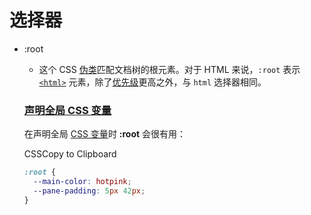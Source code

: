 # 选择器

- :root

  - 这个 CSS [伪类](https://developer.mozilla.org/zh-CN/docs/Web/CSS/Pseudo-classes)匹配文档树的根元素。对于 HTML 来说，`:root` 表示 [`<html>`](https://developer.mozilla.org/zh-CN/docs/Web/HTML/Element/html) 元素，除了[优先级](https://developer.mozilla.org/zh-CN/docs/Web/CSS/Specificity)更高之外，与 `html` 选择器相同。

  ### [声明全局 CSS 变量](https://developer.mozilla.org/zh-CN/docs/Web/CSS/:root#%E5%A3%B0%E6%98%8E%E5%85%A8%E5%B1%80_css_%E5%8F%98%E9%87%8F)

  在声明全局 [CSS 变量](https://developer.mozilla.org/zh-CN/docs/Web/CSS/--*)时 **:root** 会很有用：

  CSSCopy to Clipboard

  ```css
  :root {
    --main-color: hotpink;
    --pane-padding: 5px 42px;
  }
  ```

